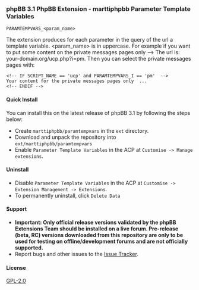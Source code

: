 ### phpBB 3.1 PhpBB Extension - marttiphpbb Parameter Template Variables


    PARAMTEMPVARS_<param_name>

The extension produces for each parameter in the query of the url a template variable. <param_name> is in uppercase. For example if you want to put some content on the private messages pages only --> The url is: your-domain.org/ucp.php?i=pm. Then you can select the private messages pages with:

    <!-- IF SCRIPT_NAME == 'ucp' and PARAMTEMPVARS_I == 'pm'  -->
    Your content for the private messages pages only  ...
    <!-- ENDIF -->

#### Quick Install

You can install this on the latest release of phpBB 3.1 by following the steps below:

* Create `marttiphpbb/paramtempvars` in the `ext` directory.
* Download and unpack the repository into `ext/marttiphpbb/paramtempvars`
* Enable `Parameter Template Variables` in the ACP at `Customise -> Manage extensions`.

#### Uninstall

* Disable `Parameter Template Variables` in the ACP at `Customise -> Extension Management -> Extensions`.
* To permanently uninstall, click `Delete Data`


#### Support

* **Important: Only official release versions validated by the phpBB Extensions Team should be installed on a live forum. Pre-release (beta, RC) versions downloaded from this repository are only to be used for testing on offline/development forums and are not officially supported.**
* Report bugs and other issues to the [Issue Tracker](https://github.com/marttiphpbb/phpbb-ext-paramtempvars/issues).

#### License

[GPL-2.0](license.txt)
